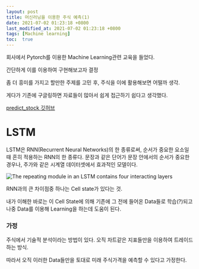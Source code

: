 ```yaml
---
layout: post
title: 머신러닝을 이용한 주식 예측(1)
date: 2021-07-02 01:23:18 +0800
last_modified_at: 2021-07-02 01:23:18 +0800
tags: [Machine learning]
toc:  true
---
```



회사에서 Pytorch를 이용한 Machine Learning관련 교육을 들었다.  

간단하게 이를 이용하여 구현해보고자 결정

좀 더 흥미를 가지고 할만한 주제를 고민 후, 주식을 이에 활용해보면 어떨까 생각.

게다가 기존에 구글링하면 자료들이 많아서 쉽게 접근하기 쉽다고 생각했다. 

[predict_stock 깃허브 ](https://github.com/hexso/predict_stock)





# LSTM

LSTM은 RNN(Recurrent Neural Networks)의 한 종류로써, 순서가 중요한 요소일 때 흔히 적용하는 RNN의 한 종류다. 문장과 같은 단어가 문장 안에서의 순서가 중요한 경우나, 주가와 같은 시계열 데이터셋에서 효과적인 모델이다.

![The repeating module in an LSTM contains four interacting layers](https://t1.daumcdn.net/cfile/tistory/999F603E5ACB86A005)

RNN과의 큰 차이점중 하나는 Cell state가 있다는 것.  

내가 이해한 바로는 이 Cell State에 의해 기존에 그 전에 들어온 Data들로 학습(?)되고 나중 Data를 이용해 Learning을 하는데 도움이 된다.



### 가정

주식에서 기술적 분석이라는 방법이 있다. 오직 차트같은 지표들만을 이용하여 트레이드 하는 방식. 

따라서 오직 이러한 Data들만을 토대로 미래 주식가격을 예측할 수 있다고 가정한다.
